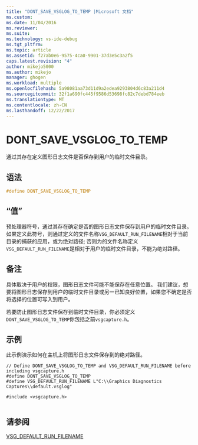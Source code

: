 ```yaml
---
title: "DONT_SAVE_VSGLOG_TO_TEMP |Microsoft 文档"
ms.custom: 
ms.date: 11/04/2016
ms.reviewer: 
ms.suite: 
ms.technology: vs-ide-debug
ms.tgt_pltfrm: 
ms.topic: article
ms.assetid: f27ab0e6-9575-4ca0-9901-37d3e5c3a2f5
caps.latest.revision: "4"
author: mikejo5000
ms.author: mikejo
manager: ghogen
ms.workload: multiple
ms.openlocfilehash: 5a98081aa73d11d9a2edea9293804d6c83a211d4
ms.sourcegitcommit: 32f1a690fc445f9586d53698fc82c7debd784eeb
ms.translationtype: MT
ms.contentlocale: zh-CN
ms.lasthandoff: 12/22/2017
---
```

# <a name="dontsavevsglogtotemp"></a>DONT_SAVE_VSGLOG_TO_TEMP
通过其存在定义图形日志文件是否保存到用户的临时文件目录。  
  
## <a name="syntax"></a>语法  
  
```C++  
#define DONT_SAVE_VSGLOG_TO_TEMP  
```  
  
## <a name="value"></a>“值”  
 预处理器符号，通过其存在确定是否的图形日志文件保存到用户的临时文件目录。 如果定义此符号，则通过定义的文件名称`VSG_DEFAULT_RUN_FILENAME`相对于当前目录的捕获的应用，或为绝对路径; 否则为的文件名称定义`VSG_DEFAULT_RUN_FILENAME`是相对于用户的临时文件目录，不能为绝对路径。  
  
## <a name="remarks"></a>备注  
 具体取决于用户的权限，图形日志文件可能不能保存在任意位置。 我们建议，想要将图形日志保存到用户的临时文件目录或另一已知良好位置，如果您不确定是否将选择的位置可写入到用户。  
  
 若要防止图形日志文件保存到临时文件目录，你必须定义`DONT_SAVE_VSGLOG_TO_TEMP`你包括之前`vsgcapture.h`。  
  
## <a name="example"></a>示例  
 此示例演示如何在主机上将图形日志文件保存到的绝对路径。  
  
```  
// Define DONT_SAVE_VSGLOG_TO_TEMP and VSG_DEFAULT_RUN_FILENAME before including vsgcapture.h  
#define DONT_SAVE_VSGLOG_TO_TEMP  
#define VSG_DEFAULT_RUN_FILENAME L"C:\\Graphics Diagnostics Captures\\default.vsglog"  
  
#include <vsgcapture.h>  
  
```  
  
## <a name="see-also"></a>请参阅  
 [VSG_DEFAULT_RUN_FILENAME](vsg-default-run-filename.md)